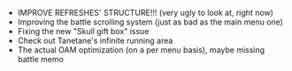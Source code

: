 - IMPROVE REFRESHES' STRUCTURE!!! (very ugly to look at, right now)
- Improving the battle scrolling system (just as bad as the main menu one)
- Fixing the new "Skull gift box" issue
- Check out Tanetane's infinite running area
- The actual OAM optimization (on a per menu basis), maybe missing battle memo
